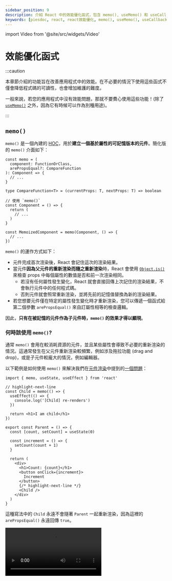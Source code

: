 ```yaml
---
sidebar_position: 9
description: 介紹 React 中的效能優化函式，包含 memo(), useMemo() 和 useCallback()。
keywords: [piesdoc, react, react效能優化, memo(), useMemo(), useCallback()]
---
```


import Video from '@site/src/widgets/Video'

# 效能優化函式

:::caution

本章節介紹的功能旨在改善應用程式中的效能。在不必要的情況下使用這些函式不僅會降低程式碼的可讀性，也會增加維護的難度。

一般來說，若您的應用程式中沒有效能問題，那就不要費心使用這些功能！(除了 [`useMemo()`](#usememo) 之外，因為它有時候可以作為別種用途)。

:::

## `memo()`

`memo()` 是一個內建的 [HOC](https://reactjs.org/docs/higher-order-components.html)，用於**建立一個基於屬性的可記憶版本的元件**。簡化版的 `memo()` 介面如下：

```tsx showLineNumbers
const memo = (
  component: FunctionOrClass,
  arePropsEqual?: CompareFunction
): Component => {
  // ...
}

type CompareFunction<T> = (currentProps: T, nextProps: T) => boolean

// 使用 `memo()`
const Component = () => {
  return (
    // ...
  )
}

const MemoizedComponent = memo(Component, () => {
  // ...
})
```

`memo()` 的運作方式如下：

- 元件完成首次渲染後，React 會記住這次的渲染結果。
- 當元件**因為父元件的重新渲染而隨之重新渲染**時，React 會使用 [`Object.is()`](https://developer.mozilla.org/en-US/docs/Web/JavaScript/Reference/Global_Objects/Object/is) 來檢查 props 中每個屬性的數值是否和前一次渲染相同。
  - 若沒有任何屬性發生變化，React 就會直接回傳上次記住的渲染結果，不會執行元件中的任何程式碼。
  - 否則元件就會照常重新渲染，並將先前的記憶值替換為新的渲染結果。
- 若您想要元件僅在特定的屬性發生變化時才重新渲染，您可以傳遞一個函式給第二個參數 `arePropsEqual()` 來自訂屬性相等的檢查邏輯。

因此，**只有在被記憶的元件作為子元件時，`memo()` 的效果才得以顯現**。

### 何時該使用 `memo()`?

通常 `memo()` 會用在較消耗資源的元件，並且某些屬性會導致不必要的重新渲染的情況。這通常發生在父元件重新渲染較頻繁，例如涉及拖拉功能 (drag and drop)，或是子元件較龐大的情況，例如編輯器。

以下範例是如何使用 `memo()` 來解決我們在[元件渲染](./component-rendering)中提到的[一個問題](./component-rendering#渲染是遞迴的)：

```tsx showLineNumbers
import { memo, useState, useEffect } from 'react'

// highlight-next-line
const Child = memo(() => {
  useEffect(() => {
    console.log('[Child] re-renders')
  })

  return <h1>I am child</h1>
})

export const Parent = () => {
  const [count, setCount] = useState(0)

  const increment = () => {
    setCount(count + 1)
  }

  return (
    <div>
      <h1>Count: {count}</h1>
      <button onClick={increment}>
        Increment
      </button>
      {/* highlight-next-line */}
      <Child />
    </div>
  )
}
```

這種寫法中的 `Child` 永遠不會隨著 `Parent` 一起重新渲染，因為這裡的 `arePropsEqual()` 永遠回傳 `true`。

<Video src="/video/react/component-rendering_children-prop.mov" />

:::info

假設某個元件被 `memo()` 記憶起來，這是否代表只要 `arePropsEqual()` 回傳的是真值 (truthy)，該元件就不會重新渲染？

**不，並不是這樣！**我們知道元件會在[響應式數值](./reactive-values)改變時重新渲染，但是屬性並不是元件中唯一一個響應式數值。`memo()` 僅有在該次重新渲染是由父元件觸發時才會作用，如果該次重新渲染是由非屬性的響應式數值 (例如狀態) 所導致的，那麼元件依然會重新渲染。

您可以這樣想：`memo()` 記憶的並不是元件輸出的 HTML，也不是元件在某一個時刻的快照 (snapshot)；相反地，他運作的方式比較像是指向某個特定元件實體的指標。當 `arePropsEqual()` 回傳的為假值 (falsy) 時，新的元件實體會被產生，然後該指標就會從舊的實體轉向新的實體。因此元件內部的變化依然會照常發生，不受 `memo()` 影響。

:::

## `useMemo()`

:::note

若您曾經學過 Vue，可以把 `useMemo()` 看成是不知道何時該更新自己的 `computed()`。

:::

`useMemo()` 是一個內建的鉤子，用於**記憶任何您想記憶的東西**。與 `useEffect()` 相似，`useMemo()` 接收一個**回呼函式 (calback function)** 和一個**依賴值陣列** 作為參數。簡化版的 `useMemo()` 介面如下：

```ts showLineNumbers
type useMemo<T> = (
  callback: () => T,
  dependencies: any[],
) => void

// 使用 `useMemo()`
const something = useMemo(() => {
  return ...
}, [])
```

`useMemo()` 的運作方式如下：

- React 在元件首次渲染時呼叫 `callback`，並記住他的回傳值。
- 當元件重新渲染時，React 會使用 [`Object.is()`](https://developer.mozilla.org/en-US/docs/Web/JavaScript/Reference/Global_Objects/Object/is) 來檢查 `dependencies` 中每個元素的值是否和前一次渲染相同。
  - 若沒有任何元素發生變化，React 就會直接回傳上次記住的數值。
  - 否則 `callback` 就會被呼叫，並用他的回傳值取代先前的記憶值。

### 何時該使用 `useMemo()`?

通常 `useMemo()` 適用於以下情況：

1. 在元件重新渲染時跳過較消耗資源的運算。
2. 使變數在不同渲染間仍然能指向相同的記憶體位置。
3. 當 `useEffect()` 和 `useState()` 一起使用。

#### 在元件重新渲染時跳過較消耗資源的運算

有時候我們需要在元件內執行較消耗資源的運算。若這些運算在每次渲染都被執行，我們可能就會在元件在重新渲染時感受到明顯的延遲。然而，在 `useMemo()` 的幫助下，我們可以確保這些運算只會在某些數值發生變化時執行。例如：

```tsx showLineNumbers
import { useState, useMemo } from 'react'

export const Example = () => {
  const [users, setUsers] = useState([
    { id: 1, name: 'User A' },
    { id: 2, name: 'User B' },
    { id: 3, name: 'User C' },
  ])

  // 這會在每次渲染時執行。
  // highlight-start
  const matchedUsers = users.filter(
    (user) => user.name.includes('A')
  )
  // highlight-end

  // 這只會在 `users` 改變時執行。
  // highlight-start
  const matchedUsers = useMemo(
    () => users.filter((user) => user.name.includes('A')),
    [users]
  )
  // highlight-end

  return (
    // ...
  )
}
```

#### 使變數在不同渲染間仍然能指向相同的記憶體位置

有時候我們需要將某個非原始型別的數值 (例如函式) 當做子元件的屬性。由於未被記憶的值會隨著元件的重新渲染被重新宣告，他們每次都會指向不同的物件，導致子元件上的 `memo()` 失效。

要解決這個問題，我們可以使用 `useMemo()` 來將數值記憶起來，這樣我們就能在不同的渲染中取得相同的值。例如：

```tsx showLineNumbers
import { useMemo } from 'react'

export const Example = () => {
  // 小心！
  // 這會導致 `user` 在每次渲染中都指向不同的物件。
  // highlight-next-line
  const user = {
    age: 5,
  }

  // 這會使得 `user` 總是指向相同的物件。
  // highlight-start
  const user = useMemo(() => ({
    age: 5,
  }), [])
  // highlight-end

  return (
    // ...
  )
}
```

#### 當 `useEffect()` 和 `useState()` 一起使用

有時候我們需要在某些屬性或狀態改變時更新另外一個狀態。在某些情況下，使用 `useMemo()` 會比使用 `useEffect()` + `setState()` 還要理想。

長話短說，這種寫法：

```tsx showLineNumbers
import { useState, useMemo } from 'react'

interface IExampleProps {
  keyword: string
}

export const Example = ({ keyword }: IExampleProps) => {
  const [users, setUsers] = useState([
    { id: 1, name: 'User A' },
    { id: 2, name: 'User B' },
    { id: 3, name: 'User C' },
  ])

  // highlight-start
  const matchedUsers = useMemo(
    () => users.filter((user) => user.name.includes(keyword)),
    [keyword]
  )
  // highlight-end

  return (
    // ...
  )
}
```

會比下面這種寫法還要簡潔：

```tsx showLineNumbers
import { useState, useEffect } from 'react'

interface IExampleProps {
  keyword: string
}

export const Example = ({ keyword }: IExampleProps) => {
  const [users, setUsers] = useState([
    { id: 1, name: 'User A' },
    { id: 2, name: 'User B' },
    { id: 3, name: 'User C' },
  ])

  // highlight-start
  const [matchedUsers, setMatchedUsers] = useState([])

  useEffect(() => {
    setMatchedUsers(
      users.filter((user) => user.name.includes(keyword))
    )
  }, [keyword])
  // highlight-end

  return (
    // ...
  )
}
```


:::info

我們可以使用 `useMemo()` 來記憶某個元件嗎？

我們可以這麼做！和 [`memo()`](#memo) 相似，若元件中任何非屬性的響應式數值發生變化，被記憶的元件就會重新渲染。主要的差別是 `memo()` 會在 `arePropsEqual()` 的回傳值為假值時建立新的元件實體，而 `useMemo()` 則會在 `dependencies` 發生變化時建立新的元件實體。

:::

很重要的一點是，**傳入 `useMemo()` 的 `callback` 不該有副作用**，例如修改變數或是呼叫 API。該函式應該要是純淨的，意即相同的輸入總是會得到相同的輸出，而且不會影響到其他的變數。

## `useCallback()`

`useCallback()` 是一個內建的鉤子，用於**記憶一個函式**。與 `useEffect()` 相似，`useMemo()` 接收一個**回呼函式**和一個**依賴值陣列**作為參數。簡化版的 `useCallback()` 介面如下：

```ts showLineNumbers
type useCallback<T extends Function> = (
  callback: T,
  dependencies: any[],
) => void

// 使用 `useCallback()`
const myFunction = useCallback(() => {
  // ...
}, [])
```

`useCallback()` 的運作方式如下：

- 在元件首次渲染時，React 會記住 `callback`。
- 當元件重新渲染時，React 會使用 [`Object.is()`](https://developer.mozilla.org/en-US/docs/Web/JavaScript/Reference/Global_Objects/Object/is) 來檢查 `dependencies` 中每個元素的值是否和前一次渲染相同。
  - 若沒有任何元素發生變化，React 就會直接回傳上次記住的數值。
  - 否則舊的記憶值就會被新的 `callback` 取代。

舉例來說：

```tsx showLineNumbers
// highlight-next-line
import { useState, useCallback } from 'react'

export const Example = () => {
  const [count, setCount] = useState(0)

  const increment = () => {
    setCount(count + 1)
  }

  const showCount = () => {
    console.log(count)
  }

  // highlight-next-line
  const memoizedShowCount = useCallback(showCount, [])

  return (
    <div>
      <h1>Count: {count}</h1>
      <button onClick={increment}>
        Increment
      </button>
      <button onClick={showCount}>
        Show Count
      </button>
      {/* highlight-next-line */}
      <button onClick={memoizedShowCount}>
        Show Count (Memoized)
      </button>
    </div>
  )
}
```

<Video src="/video/react/optimization-functions_use-callback-show-count.mov" />

在這個範例中，一開始點擊 "Show Count" 和 "Show Count (Memoized)" 都會在主控台中顯示 `0`。在點擊 "Increment" 三次後，點擊 "Show Count" 顯示了 `3`，而點擊 "Show Count (Memoized)" 卻依然顯示 `0`。

發生這種情況是因為在首次渲染中，`count` 的數值為 `0`，代表元件中所有的 `count` 都會被取代成 `0`。我們並沒有放置任何數值到 `useCallback()` 的依賴值陣列中，因此 `memoizedShowCount()` 中的 `count` 永遠不會被更新，從而在呼叫的時候顯示了 `0`。

### 何時該使用 `useCallback()`?

通常 `useCallback()` 使用在函式被作為子元件的屬性，或是函式是某個副作用的依賴值的情況。舉例來說：

```tsx showLineNumbers
import { memo, useState } from 'react'

// highlight-next-line
const MemoizedChild = memo(() => {
  // ...
})

export const Example = () => {
  const [count, setCount] = useState(0)

  // highlight-next-line
  const increment = () => {
    setCount(count + 1)
  }

  return (
    <div>
      <h1>Count: {count}</h1>
      <button onClick={increment}>
        Increment
      </button>
      {/* highlight-next-line */}
      <MemoizedChild increment={increment} />
    </div>
  )
}
```

在這個範例中，儘管 `MemoizedChild` 已經用 `memo()` 記憶起來了，他還是會隨著 `Example` 一同重新渲染。

<Video src="/video/react/optimization-functions_use-callback-before.mov" />

這是因為每次 `Example` 重新渲染時，`increment()` 都會被重新宣告；由於 `increment()` 屬於非原始型別，他每次都會指向不同的物件，導致 `memo()` 認為 `increment()` 在兩次渲染之間發生變化了。

要解決這個問題，我們可以將 `increment()` 包裹在 `useCallback()` 中，這樣即使 `Example` 重新渲染，他也能指向相同的物件：

```tsx showLineNumbers
// highlight-next-line
import { memo, useState, useCallback } from 'react'

const MemoizedChild = memo(() => {
  // ...
})

export const Example = () => {
  const [count, setCount] = useState(0)

  // highlight-start
  const increment = useCallback(() => {
    setCount(prev => prev + 1)
  }, [])
  // highlight-end

  return (
    <div>
      <h1>Count: {count}</h1>
      <button onClick={increment}>
        Increment
      </button>
      {/* highlight-next-line */}
      <MemoizedChild increment={increment} />
    </div>
  )
}
```

請注意，我們在 `setCount()` 中使用了[更新函式](./use-state-in-depth#更新函式-updater-functions)，這樣我們就不需要將 `count` 放在 `useCallback()` 的依賴值陣列中。如此一來我們就能保證被傳遞給 `MemoizedChild` 的 `increment()` 在每次渲染中都會指向相同的物件，從而使 `memo()` 能如預期的運作。

<Video src="/video/react/optimization-functions_use-callback-after.mov" />

:::info

您可能已經注意到 `useCallback()` 和 `useMemo()` 非常相似，確實是如此！您也可以使用 `useMemo()` 來記憶一個函式，然而這可能會稍微降低程式碼的可讀性。例如：

```ts showLineNumbers
import { useMemo } from 'react'

// 這種寫法有點難閱讀。
const increment = useMemo(() => () => {
  setCount(prev => prev + 1)
}, [])

// 這種寫法比較好讀，但是他的作用和 `useCallback()` 一模一樣。
const increment = useMemo(() => {
  return () => {
    setCount(prev => prev + 1)
  }
}, [])
```

雖然您可以藉由顯性回傳來讓程式碼變得好看一些 (看起來其實挺不錯的！)，但是那樣做的結果就和 `useCallback()` 一模一樣。總而言之，只要將 `useCallback()` 視為**回傳 `callback` 本身，而不是回傳 `callback` 呼叫的結果的 `useMemo()`** 即可。

```ts showLineNumbers
import { useMemo } from 'react'

const useCallback = (callback: () => any, dependencies: any[]) => {
  return useMemo(
    // highlight-next-line
    () => callback,
    dependencies
  )
}
```

:::

:::caution

我們不得不再說一次：**盡量不要在不需要這些功能的地方使用他們**！

:::